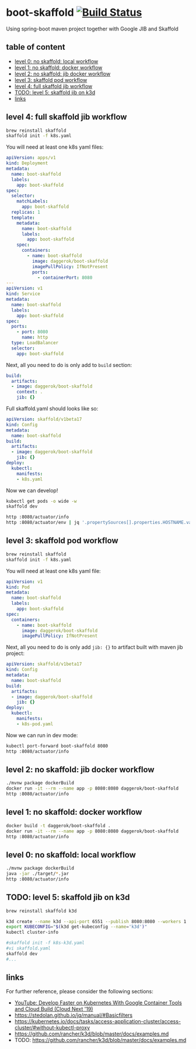 # boot-skaffold [![Build Status](https://travis-ci.org/daggerok/boot-skaffold.svg?branch=master)](https://travis-ci.org/daggerok/boot-skaffold)
Using spring-boot maven project together with Google JIB and Skaffold

## table of content
* [level 0: no skaffold: local workflow](#level-0-no-skaffold-local-workflow)
* [level 1: no skaffold: docker workflow](#level-1-no-skaffold-docker-workflow)
* [level 2: no skaffold: jib docker workflow](#level-2-no-skaffold-jib-docker-workflow)
* [level 3: skaffold pod workflow](#level-3-skaffold-pod-workflow)
* [level 4: full skaffold jib workflow](#level-4-full-skaffold-jib-workflow)
* [TODO: level 5: skaffold jib on k3d](#TODO-level-5-skaffold-jib-on-k3d)
* [links](#links)

## level 4: full skaffold jib workflow

```bash
brew reinstall skaffold
skaffold init -f k8s.yaml
```

You will need at least one k8s yaml files:

```yaml
apiVersion: apps/v1
kind: Deployment
metadata:
  name: boot-skaffold
  labels:
    app: boot-skaffold
spec:
  selector:
    matchLabels:
      app: boot-skaffold
  replicas: 1
  template:
    metadata:
      name: boot-skaffold
      labels:
        app: boot-skaffold
    spec:
      containers:
        - name: boot-skaffold
          image: daggerok/boot-skaffold
          imagePullPolicy: IfNotPresent
          ports:
            - containerPort: 8080
---
apiVersion: v1
kind: Service
metadata:
  name: boot-skaffold
  labels:
    app: boot-skaffold
spec:
  ports:
    - port: 8080
      name: http
  type: LoadBalancer
  selector:
    app: boot-skaffold
```

Next, all you need to do is only add to `build` section:

```yaml
build:
  artifacts:
  - image: daggerok/boot-skaffold
    context: .
    jib: {}
```

Full skaffold.yaml should looks like so:

```yaml
apiVersion: skaffold/v1beta17
kind: Config
metadata:
  name: boot-skaffold
build:
  artifacts:
  - image: daggerok/boot-skaffold
    jib: {}
deploy:
  kubectl:
    manifests:
    - k8s.yaml
```

Now we can develop!

```bash
kubectl get pods -o wide -w 
skaffold dev
```

```bash
http :8080/actuator/info
http :8080/actuator/env | jq '.propertySources[].properties.HOSTNAME.value' 
```

## level 3: skaffold pod workflow

```bash
brew reinstall skaffold
skaffold init -f k8s.yaml
```

You will need at least one k8s yaml file:

```yaml
apiVersion: v1
kind: Pod
metadata:
  name: boot-skaffold
  labels:
    app: boot-skaffold
spec:
  containers:
    - name: boot-skaffold
      image: daggerok/boot-skaffold
      imagePullPolicy: IfNotPresent
```

Next, all you need to do is only add `jib: {}` to artifact built with maven jib project:

```yaml
apiVersion: skaffold/v1beta17
kind: Config
metadata:
  name: boot-skaffold
build:
  artifacts:
  - image: daggerok/boot-skaffold
    jib: {}
deploy:
  kubectl:
    manifests:
    - k8s-pod.yaml
```

Now we can run in dev mode:

```bash
kubectl port-forward boot-skaffold 8080
http :8080/actuator/info
```

## level 2: no skaffold: jib docker workflow

```bash
./mvnw package dockerBuild
docker run -it --rm --name app -p 8080:8080 daggerok/boot-skaffold
http :8080/actuator/info
```

## level 1: no skaffold: docker workflow

```bash
docker build -t daggerok/boot-skaffold .
docker run -it --rm --name app -p 8080:8080 daggerok/boot-skaffold
http :8080/actuator/info
```

## level 0: no skaffold: local workflow

```bash
./mvnw package dockerBuild
java -jar ./target/*.jar
http :8080/actuator/info
```

## TODO: level 5: skaffold jib on k3d

```bash
brew reinstall skaffold k3d

k3d create --name k3d --api-port 6551 --publish 8080:8080 --workers 1
export KUBECONFIG="$(k3d get-kubeconfig --name='k3d')"
kubectl cluster-info

#skaffold init -f k8s-k3d.yaml
#vi skaffold.yaml
skaffold dev
#...
```

## links
For further reference, please consider the following sections:

* [YouTube: Develop Faster on Kubernetes With Google Container Tools and Cloud Build (Cloud Next '19)](https://www.youtube.com/watch?v=TYx0BTyFtmc)
* https://stedolan.github.io/jq/manual/#Basicfilters
* https://kubernetes.io/docs/tasks/access-application-cluster/access-cluster/#without-kubectl-proxy
* https://github.com/rancher/k3d/blob/master/docs/examples.md
* TODO: https://github.com/rancher/k3d/blob/master/docs/examples.md
<!--
* [Official Apache Maven documentation](https://maven.apache.org/guides/index.html)
* [Spring Boot Maven Plugin Reference Guide](https://docs.spring.io/spring-boot/docs/2.2.0.RELEASE/maven-plugin/)
* [Coroutines section of the Spring Framework Documentation](https://docs.spring.io/spring/docs/5.2.0.RELEASE/spring-framework-reference/languages.html#coroutines)
* [Spring Boot Actuator](https://docs.spring.io/spring-boot/docs/2.2.0.RELEASE/reference/htmlsingle/#production-ready)
* [Spring Configuration Processor](https://docs.spring.io/spring-boot/docs/2.2.0.RELEASE/reference/htmlsingle/#configuration-metadata-annotation-processor)
* [Spring Boot DevTools](https://docs.spring.io/spring-boot/docs/2.2.0.RELEASE/reference/htmlsingle/#using-boot-devtools)
* [Building a RESTful Web Service with Spring Boot Actuator](https://spring.io/guides/gs/actuator-service/)
-->
